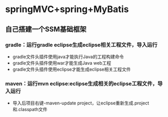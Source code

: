 # springMVC+spring+MyBatis

## 自己搭建一个SSM基础框架

### gradle：运行gradle eclipse生成eclipse相关工程文件，导入运行
* gradle文件头插件使用java才能执行Java的工程构建命令
* gradle文件头插件使用war才能生成Java web工程
* gradle文件头插件使用eclipse才能生成eclipse相关工程文件


### maven：运行mvn eclipse:eclipse生成相关的eclipse工程文件，导入运行
* 导入后项目右键-maven-update project，让eclipse重新生成.project 和.classpath文件